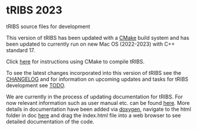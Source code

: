 # tRIBS 2023
tRIBS source files for development 

This version of tRIBS has been updated with a [CMake](https://cmake.org/) build system and has been updated to currently run on new Mac OS (2022-2023) with C++ standard 17.

Click [here](./md/CMake.md) for instructions using CMake to compile tRIBS.

To see the latest changes incorporated into this version of tRIBS see the [CHANGELOG](./md/CHANGELOG.md) and for information on upcoming updates and tasks for tRIBS development see [TODO](./md/TODO.md).

We are currently in the process of updating documentation for tRIBS. For now relevant information such as user manual etc. can be found [here](http://vivoni.asu.edu/tribs.html). More details in documentation have been added via [doxygen](https://www.doxygen.nl/), navigate to the html folder in doc [here](./doc/doc/html) and drag the index.html file into a web browser to see detailed documentation of the code.


<!-- This verison of tRIBS incorporates significant developement, with the latest modifications made by Josh Cederstrom over the course of his degree. This version also includes fixes from Ara Ko, Carlos Lizarraga, and Xiaoyang. It does not include updates to make files, as a current goal is to bypass this step by using CMake.

Fixes includes:
- various bug fixes that may or may have not been incorporated into the main code version
- additions to model outputs to meet the needs of my project e.g. adding snowpack sublimation and evaporation to the outputs
- changes in variable outputs for certain files e.g. replacing certain variables in dynamic file with the cumulative values
- additions to snow model like windspeed reduction below the canopy and ability to specify snow liquid water holding capacity in the input file.

To find these changes search for "CJC", "CJC2019", "CJC2020", and "CJC2021"

This version does incorporate the ability to load soil parameters in the form of grids. -->
